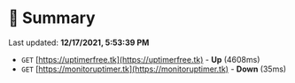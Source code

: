 # 📖 Summary
Last updated: **12/17/2021, 5:53:39 PM**

- `GET` [https://uptimerfree.tk](https://uptimerfree.tk) - **Up** (4608ms)
- `GET` [https://monitoruptimer.tk](https://monitoruptimer.tk) - **Down** (35ms)

